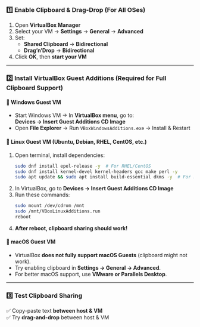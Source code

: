 ### **1️⃣ Enable Clipboard & Drag-Drop (For All OSes)**
1. Open **VirtualBox Manager**  
2. Select your VM → **Settings** → **General** → **Advanced**  
3. Set:  
   - **Shared Clipboard** → **Bidirectional**  
   - **Drag’n’Drop** → **Bidirectional**  
4. Click **OK**, then **start your VM**  

---

### **2️⃣ Install VirtualBox Guest Additions (Required for Full Clipboard Support)**  

#### **📌 Windows Guest VM**  
- Start Windows VM → In **VirtualBox menu**, go to:  
  **Devices → Insert Guest Additions CD Image**  
- Open **File Explorer** → Run `VBoxWindowsAdditions.exe` → Install & Restart  

#### **📌 Linux Guest VM (Ubuntu, Debian, RHEL, CentOS, etc.)**  
1. Open terminal, install dependencies:  
   ```sh
   sudo dnf install epel-release -y  # For RHEL/CentOS  
   sudo dnf install kernel-devel kernel-headers gcc make perl -y
   sudo apt update && sudo apt install build-essential dkms -y  # For Debian/Ubuntu  
   ```
2. In VirtualBox, go to **Devices → Insert Guest Additions CD Image**  
3. Run these commands:  
   ```sh
   sudo mount /dev/cdrom /mnt
   sudo /mnt/VBoxLinuxAdditions.run
   reboot
   ```
4. **After reboot, clipboard sharing should work!**  

#### **📌 macOS Guest VM**  
- VirtualBox **does not fully support macOS Guests** (clipboard might not work).  
- Try enabling clipboard in **Settings → General → Advanced**.  
- For better macOS support, use **VMware or Parallels Desktop**.  

---

### **3️⃣ Test Clipboard Sharing**
✅ Copy-paste text **between host & VM**  
✅ Try **drag-and-drop** between host & VM  
